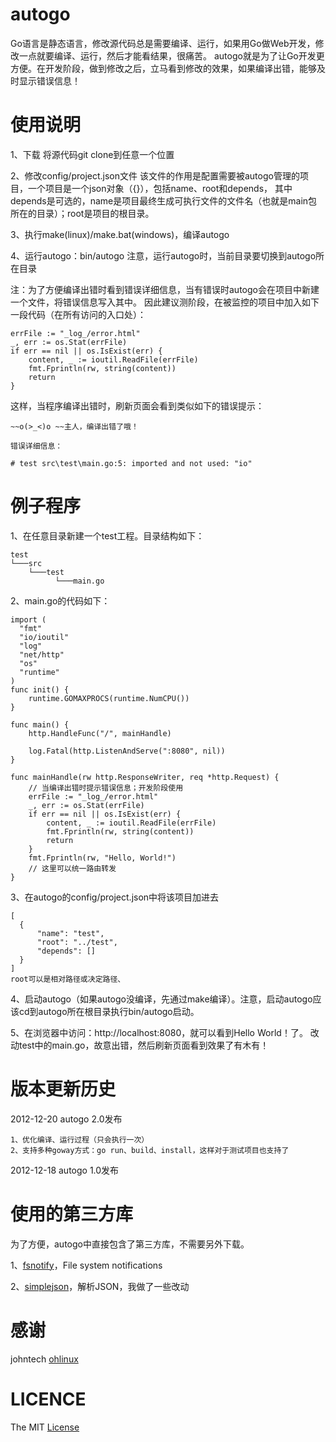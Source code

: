 autogo
======

Go语言是静态语言，修改源代码总是需要编译、运行，如果用Go做Web开发，修改一点就要编译、运行，然后才能看结果，很痛苦。
autogo就是为了让Go开发更方便。在开发阶段，做到修改之后，立马看到修改的效果，如果编译出错，能够及时显示错误信息！

使用说明
======

1、下载
将源代码git clone到任意一个位置

2、修改config/project.json文件
  该文件的作用是配置需要被autogo管理的项目，一个项目是一个json对象（{}），包括name、root和depends，
  其中depends是可选的，name是项目最终生成可执行文件的文件名（也就是main包所在的目录）；root是项目的根目录。

3、执行make(linux)/make.bat(windows)，编译autogo

4、运行autogo：bin/autogo
  注意，运行autogo时，当前目录要切换到autogo所在目录
  
注：为了方便编译出错时看到错误详细信息，当有错误时autogo会在项目中新建一个文件，将错误信息写入其中。
因此建议测阶段，在被监控的项目中加入如下一段代码（在所有访问的入口处）：
    
    errFile := "_log_/error.html"
    _, err := os.Stat(errFile)
    if err == nil || os.IsExist(err) {
        content, _ := ioutil.ReadFile(errFile)
        fmt.Fprintln(rw, string(content))
        return
    }
这样，当程序编译出错时，刷新页面会看到类似如下的错误提示：

    ~~o(>_<)o ~~主人，编译出错了哦！
    
    错误详细信息：
    
    # test src\test\main.go:5: imported and not used: "io"

例子程序
======

1、在任意目录新建一个test工程。目录结构如下：
    
    test
    └───src
        └───test
              └───main.go
2、main.go的代码如下：
    
    import (
      "fmt"
      "io/ioutil"
      "log"
      "net/http"
      "os"
      "runtime"
    )
    func init() {
        runtime.GOMAXPROCS(runtime.NumCPU())
    }
    
    func main() {
        http.HandleFunc("/", mainHandle)
    
        log.Fatal(http.ListenAndServe(":8080", nil))
    }
    
    func mainHandle(rw http.ResponseWriter, req *http.Request) {
        // 当编译出错时提示错误信息；开发阶段使用
        errFile := "_log_/error.html"
        _, err := os.Stat(errFile)
        if err == nil || os.IsExist(err) {
            content, _ := ioutil.ReadFile(errFile)
            fmt.Fprintln(rw, string(content))
            return
        }
        fmt.Fprintln(rw, "Hello, World!")
        // 这里可以统一路由转发
    }

3、在autogo的config/project.json中将该项目加进去
    
    [
      {
          "name": "test",
          "root": "../test",
          "depends": []
      }
    ]
    root可以是相对路径或决定路径、

4、启动autogo（如果autogo没编译，先通过make编译）。注意，启动autogo应该cd到autogo所在根目录执行bin/autogo启动。

5、在浏览器中访问：http://localhost:8080，就可以看到Hello World！了。
  改动test中的main.go，故意出错，然后刷新页面看到效果了有木有！

版本更新历史
=====

2012-12-20  autogo 2.0发布
```
1、优化编译、运行过程（只会执行一次）
2、支持多种goway方式：go run、build、install，这样对于测试项目也支持了
```

2012-12-18  autogo 1.0发布

使用的第三方库
======

为了方便，autogo中直接包含了第三方库，不需要另外下载。

1、[fsnotify](https://github.com/howeyc/fsnotify)，File system notifications

2、[simplejson](https://github.com/bitly/go-simplejson)，解析JSON，我做了一些改动

感谢
=====
johntech
[ohlinux](https://github.com/ohlinux)

LICENCE
======

The MIT [License](https://github.com/polaris1119/autogo/master/LICENSE)
